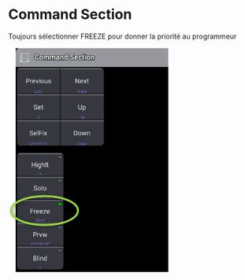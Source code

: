# Command Section

Toujours sélectionner FREEZE pour donner la priorité au programmeur

![Alt text](images/2023-06-06_21h38_01.png)
